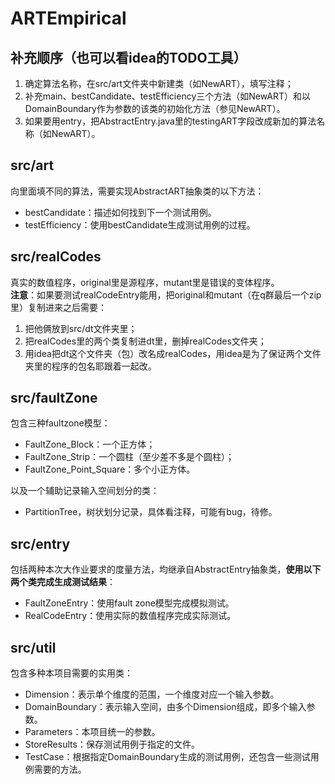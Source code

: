 # ARTEmpirical

## 补充顺序（也可以看idea的TODO工具）
1. 确定算法名称，在src/art文件夹中新建类（如NewART），填写注释；
2. 补充main、bestCandidate、testEfficiency三个方法（如NewART）和以DomainBoundary作为参数的该类的初始化方法（参见NewART）。
3. 如果要用entry，把AbstractEntry.java里的testingART字段改成新加的算法名称（如NewART）。

## src/art
向里面填不同的算法，需要实现AbstractART抽象类的以下方法：
* bestCandidate：描述如何找到下一个测试用例。
* testEfficiency：使用bestCandidate生成测试用例的过程。

## src/realCodes
真实的数值程序，original里是源程序，mutant里是错误的变体程序。
<br>
**注意**：如果要测试realCodeEntry能用，把original和mutant（在q群最后一个zip里）复制进来之后需要：
1. 把他俩放到src/dt文件夹里；
2. 把realCodes里的两个类复制进dt里，删掉realCodes文件夹；
3. 用idea把dt这个文件夹（包）改名成realCodes，用idea是为了保证两个文件夹里的程序的包名耶跟着一起改。

## src/faultZone
包含三种faultzone模型：
* FaultZone_Block：一个正方体；
* FaultZone_Strip：一个圆柱（至少差不多是个圆柱）；
* FaultZone_Point_Square：多个小正方体。

以及一个辅助记录输入空间划分的类：
* PartitionTree，树状划分记录，具体看注释，可能有bug，待修。

## src/entry
包括两种本次大作业要求的度量方法，均继承自AbstractEntry抽象类，**使用以下两个类完成生成测试结果**：
* FaultZoneEntry：使用fault zone模型完成模拟测试。
* RealCodeEntry：使用实际的数值程序完成实际测试。

## src/util
包含多种本项目需要的实用类：
* Dimension：表示单个维度的范围，一个维度对应一个输入参数。
* DomainBoundary：表示输入空间，由多个Dimension组成，即多个输入参数。
* Parameters：本项目统一的参数。
* StoreResults：保存测试用例于指定的文件。
* TestCase：根据指定DomainBoundary生成的测试用例，还包含一些测试用例需要的方法。